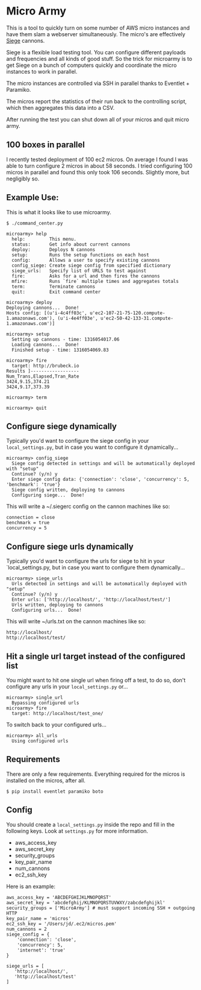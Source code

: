 # Micro Army

This is a tool to quickly turn on some number of AWS micro instances and have 
them slam a webserver simultaneously. The micro's are effectively
[Siege](http://www.joedog.org/index/siege-home) cannons.

Siege is a flexible load testing tool. You can configure different payloads and
frequencies and all kinds of good stuff. So the trick for microarmy is to get
Siege on a bunch of computers quickly and coordinate the micro instances to work
in parallel.

The micro instances are controlled via SSH in parallel thanks to Eventlet +
Paramiko.

The micros report the statistics of their run back to the controlling script,
which then aggregates this data into a CSV.

After running the test you can shut down all of your micros and quit micro army.


## 100 boxes in parallel

I recently tested deployment of 100 ec2 micros.  On average I found I was able
to turn configure 2 micros in about 58 seconds.  I tried configuring 100 micros
in parallel and found this only took 106 seconds.  Slightly more, but negligibly
so.


## Example Use:

This is what it looks like to use microarmy.

    $ ./command_center.py 

    microarmy> help
      help:         This menu.
      status:       Get info about current cannons
      deploy:       Deploys N cannons
      setup:        Runs the setup functions on each host
      config:       Allows a user to specify existing cannons
      config_siege: Create siege config from specified dictionary
      siege_urls:   Specify list of URLS to test against
      fire:         Asks for a url and then fires the cannons
      mfire:        Runs `fire` multiple times and aggregates totals
      term:         Terminate cannons
      quit:         Exit command center

    microarmy> deploy
    Deploying cannons...  Done!
    Hosts config: [(u'i-4c4ff03c', u'ec2-107-21-75-120.compute-1.amazonaws.com'), (u'i-4e4ff03e', u'ec2-50-42-133-31.compute-1.amazonaws.com')]
    
    microarmy> setup
      Setting up cannons - time: 1316054017.06
      Loading cannons...  Done!
      Finished setup - time: 1316054069.83

    microarmy> fire
      target: http://brubeck.io
    Results ]------------------
    Num_Trans,Elapsed,Tran_Rate
    3424,9.15,374.21
    3424,9.17,373.39

    microarmy> term
    
    microarmy> quit

## Configure siege dynamically

Typically you'd want to configure the siege config in your `local_settings.py`, but in case you want to configure it dynamically...

    microarmy> config_siege
      Siege config detected in settings and will be automatically deployed with "setup"
      Continue? (y/n) y
      Enter siege config data: {'connection': 'close', 'concurrency': 5, 'benchmark': 'true'}
      Siege config written, deploying to cannons
      Configuring siege...  Done!

This will write a ~/.siegerc config on the cannon machines like so:

    connection = close
    benchmark = true
    concurrency = 5

## Configure siege urls dynamically

Typically you'd want to configure the urls for siege to hit in your `local_settings.py, but in case you want to configure them dynamically...

    microarmy> siege_urls
      Urls detected in settings and will be automatically deployed with "setup"
      Continue? (y/n) y
      Enter urls: ['http://localhost/', 'http://localhost/test/']
      Urls written, deploying to cannons
      Configuring urls...  Done!

This will write ~/urls.txt on the cannon machines like so:

    http://localhost/
    http://localhost/test/

## Hit a single url target instead of the configured list

You might want to hit one single url when firing off a test, to do so, don't configure any urls in your `local_settings.py` or...

    microarmy> single_url
      Bypassing configured urls
    microarmy> fire
      target: http://localhost/test_one/

To switch back to your configured urls...

    microarmy> all_urls
      Using configured urls

## Requirements

There are only a few requirements. Everything required for the micros is
installed on the micros, after all.

    $ pip install eventlet paramiko boto
    

## Config

You should create a `local_settings.py` inside the repo and fill in the
following keys. Look at `settings.py` for more information.

* aws_access_key
* aws_secret_key
* security_groups
* key_pair_name
* num_cannons
* ec2_ssh_key

Here is an example:
                     
    aws_access_key = 'ABCDEFGHIJKLMNOPQRST'
    aws_secret_key = 'abcdefghij/KLMNOPQRSTUVWXY/zabcdefghijkl'
    security_groups = ['MicroArmy'] # must support incoming SSH + outgoing HTTP
    key_pair_name = 'micros'
    ec2_ssh_key = '/Users/jd/.ec2/micros.pem'
    num_cannons = 2
    siege_config = {
        'connection': 'close',
        'concurrency': 5,
        'internet': 'true'
    }

    siege_urls = [
       'http://localhost/',
       'http://localhost/test'
    ]
